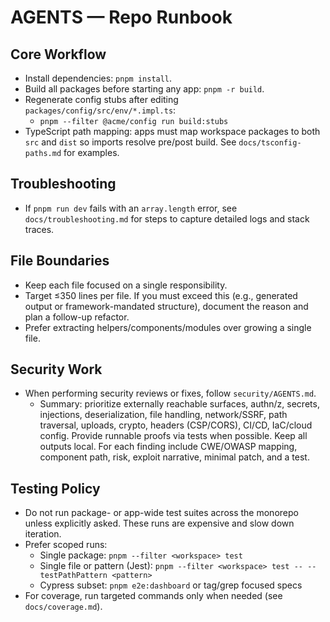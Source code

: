 # AGENTS — Repo Runbook

## Core Workflow
- Install dependencies: `pnpm install`.
- Build all packages before starting any app: `pnpm -r build`.
- Regenerate config stubs after editing `packages/config/src/env/*.impl.ts`:
  - `pnpm --filter @acme/config run build:stubs`
- TypeScript path mapping: apps must map workspace packages to both `src` and `dist` so imports resolve pre/post build. See `docs/tsconfig-paths.md` for examples.

## Troubleshooting
- If `pnpm run dev` fails with an `array.length` error, see `docs/troubleshooting.md` for steps to capture detailed logs and stack traces.

## File Boundaries
- Keep each file focused on a single responsibility.
- Target ≤350 lines per file. If you must exceed this (e.g., generated output or framework-mandated structure), document the reason and plan a follow-up refactor.
- Prefer extracting helpers/components/modules over growing a single file.

## Security Work
- When performing security reviews or fixes, follow `security/AGENTS.md`.
  - Summary: prioritize externally reachable surfaces, authn/z, secrets, injections, deserialization, file handling, network/SSRF, path traversal, uploads, crypto, headers (CSP/CORS), CI/CD, IaC/cloud config. Provide runnable proofs via tests when possible. Keep all outputs local. For each finding include CWE/OWASP mapping, component path, risk, exploit narrative, minimal patch, and a test.

## Testing Policy
- Do not run package- or app-wide test suites across the monorepo unless explicitly asked. These runs are expensive and slow down iteration.
- Prefer scoped runs:
  - Single package: `pnpm --filter <workspace> test`
  - Single file or pattern (Jest): `pnpm --filter <workspace> test -- --testPathPattern <pattern>`
  - Cypress subset: `pnpm e2e:dashboard` or tag/grep focused specs
- For coverage, run targeted commands only when needed (see `docs/coverage.md`).
